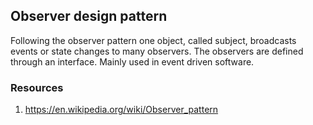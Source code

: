 ## Observer design pattern

Following the observer pattern one object, called subject, broadcasts events or state changes to many observers. The observers are defined through an interface.
Mainly used in event driven software.


### Resources
1. https://en.wikipedia.org/wiki/Observer_pattern